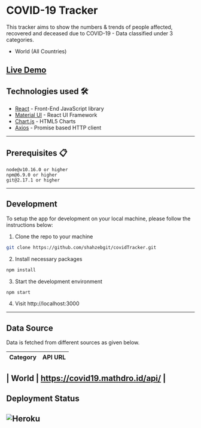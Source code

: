 # COVID-19 Tracker

This tracker aims to show the numbers & trends of people affected, recovered and deceased due to COVID-19 - Data classified under 3 categories.


<!--* India (All States/UTs)-->
* World (All Countries)

[Live Demo](https://covid-stats-live.herokuapp.com/)
---

## Technologies used 🛠️

- [React](https://es.reactjs.org/) - Front-End JavaScript library
- [Material UI](https://material-ui.com/) - React UI Framework
- [Chart.js](https://www.chartjs.org/) - HTML5 Charts
- [Axios](https://github.com/axios/axios) - Promise based HTTP client
---

## Prerequisites 📋

```
node@v10.16.0 or higher
npm@6.9.0 or higher
git@2.17.1 or higher
```
---

## Development

To setup the app for development on your local machine, please follow the instructions below:

1. Clone the repo to your machine

```bash
git clone https://github.com/shahzebgit/covidTracker.git
```

2. Install necessary packages

```bash
npm install
```

3. Start the development environment

```bash
npm start
```

4. Visit http://localhost:3000
---

## Data Source

Data is fetched from different sources as given below.

| Category   | API URL                                                             |
| -----------| ------------------------------------------------------------------- |

<!--| India      | https://api.covid19india.org/                                      |-->
| World      | https://covid19.mathdro.id/api/                                     |
---

## Deployment Status

![Heroku](http://heroku-badge.herokuapp.com/?app=heroku-badge&root=projects.html)
---
